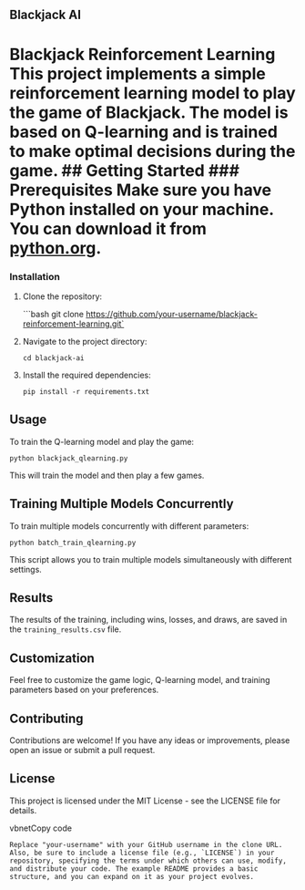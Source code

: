 ## Blackjack AI

# Blackjack Reinforcement Learning  This project implements a simple reinforcement learning model to play the game of Blackjack. The model is based on Q-learning and is trained to make optimal decisions during the game.  ## Getting Started  ### Prerequisites  Make sure you have Python installed on your machine. You can download it from [python.org](https://www.python.org/).  

### Installation  

1. Clone the repository:

   ```bash    git clone https://github.com/your-username/blackjack-reinforcement-learning.git`

3.  Navigate to the project directory:
    
    `cd blackjack-ai`
    
4.  Install the required dependencies:
    
    `pip install -r requirements.txt`
    

Usage
-----

To train the Q-learning model and play the game:

`python blackjack_qlearning.py`

This will train the model and then play a few games.

Training Multiple Models Concurrently
-------------------------------------

To train multiple models concurrently with different parameters:

`python batch_train_qlearning.py`

This script allows you to train multiple models simultaneously with different settings.

Results
-------

The results of the training, including wins, losses, and draws, are saved in the `training_results.csv` file.

Customization
-------------

Feel free to customize the game logic, Q-learning model, and training parameters based on your preferences.

Contributing
------------

Contributions are welcome! If you have any ideas or improvements, please open an issue or submit a pull request.

License
-------

This project is licensed under the MIT License - see the LICENSE file for details.

vbnetCopy code

``Replace "your-username" with your GitHub username in the clone URL. Also, be sure to include a license file (e.g., `LICENSE`) in your repository, specifying the terms under which others can use, modify, and distribute your code. The example README provides a basic structure, and you can expand on it as your project evolves.``
